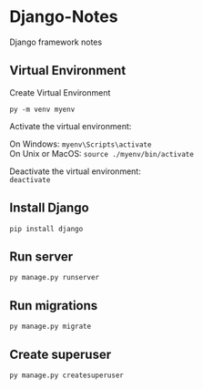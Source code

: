 # Django-Notes
Django framework notes

## Virtual Environment

Create Virtual Environment  

`py -m venv myenv`

Activate the virtual environment:  

On Windows: `myenv\Scripts\activate`  
On Unix or MacOS: `source ./myenv/bin/activate` 

Deactivate the virtual environment:    
`deactivate`

## Install Django

`pip install django`

## Run server 

`py manage.py runserver`

## Run migrations

`py manage.py migrate`

## Create superuser 

`py manage.py createsuperuser`
